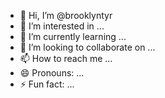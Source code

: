 - 👋 Hi, I’m @brooklyntyr
- 👀 I’m interested in ...
- 🌱 I’m currently learning ...
- 💞️ I’m looking to collaborate on ...
- 📫 How to reach me ...
- 😄 Pronouns: ...
- ⚡ Fun fact: ...

<!---
brooklyntyr/brooklyntyr is a ✨ special ✨ repository because its `README.md` (this file) appears on your GitHub profile.
You can click the Preview link to take a look at your changes.
--->
